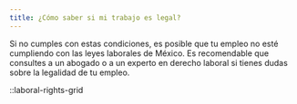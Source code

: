 ```yaml
---
title: ¿Cómo saber si mi trabajo es legal?
---
```

Si no cumples con estas condiciones, es posible que tu empleo no esté cumpliendo con las leyes laborales de México. Es recomendable que consultes a un abogado o a un experto en derecho laboral si tienes dudas sobre la legalidad de tu empleo.

::laboral-rights-grid
